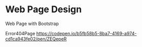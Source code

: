 # Web Page Design
Web Page with Bootstrap

Error404Page <https://codepen.io/b5fb58b5-8ba7-4169-a974-cd1ca943fe02/pen/ZEQepeR> 
